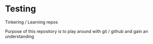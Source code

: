 # Testing
Tinkering / Learning repos

Purpose of this repository is to play around with git / github and gain an understanding

